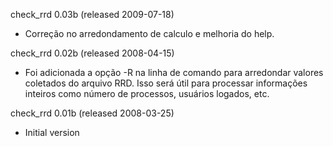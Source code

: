 check_rrd 0.03b (released 2009-07-18)

  * Correção no arredondamento de calculo e melhoria do help.


check_rrd 0.02b (released 2008-04-15)

  * Foi adicionada a opção -R na linha de comando para arredondar valores
    coletados do arquivo RRD. Isso será útil para processar informações
    inteiros como número de processos, usuários logados, etc.


check_rrd 0.01b (released 2008-03-25)

  * Initial version
